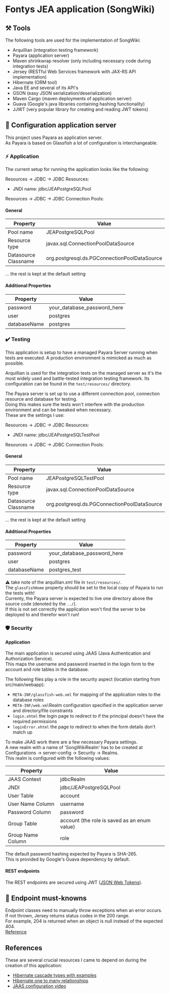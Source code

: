 # Fontys JEA application (SongWiki)

## :hammer_and_pick: Tools
The following tools are used for the implementation of SongWiki:

- Arquillian (integration testing framework)
- Payara (application server)
- Maven shrinkwrap resolver (only including necessary code during integration tests)
- Jersey (RESTful Web Services framework with JAX-RS API implementation)
- Hibernate (ORM tool)
- Java EE and several of its API's
- GSON (easy JSON serialization/deserialization)
- Maven Cargo (maven deployments of application server)
- Guava (Google's java libraries containing hashing functionality)
- JJWT (very popular library for creating and reading JWT tokens)

## :wrench: Configuration application server
This project uses Payara as application server.  
As Payara is based on Glassfish a lot of configuration is interchangeable.

### :zap: Application
The current setup for running the application looks like the following:

Resources -> JDBC -> JDBC Resources:
* JNDI name: jdbc/JEAPostgreSQLPool

Resources -> JDBC -> JDBC Connection Pools:
#### General
| Property             | Value                                        |
|----------------------|----------------------------------------------|
| Pool name            | JEAPostgreSQLPool                            |
| Resource type        | javax.sql.ConnectionPoolDataSource           |
| Datasource Classname | org.postgresql.ds.PGConnectionPoolDataSource |

... the rest is kept at the default setting
    
#### Additional Properties
| Property     | Value                       |
|--------------|-----------------------------|
| password     | your_database_password_here |
| user         | postgres                    |
| databaseName | postgres                    |

### :heavy_check_mark: Testing
This application is setup to have a managed Payara Server running when tests are executed.
A production environment is mimicked as much as possible.

Arquillian is used for the integration tests on the managed server as it's the most widely used and battle-tested 
integration testing framework. Its configuration can be found in the `test/resources/` directory.

The Payara server is set up to use a different connection pool, connection resource and database for testing.  
Doing this makes sure the tests won't interfere with the production environment and can be tweaked when necessary.  
These are the settings I use:

Resources -> JDBC -> JDBC Resources:
* JNDI name: jdbc/JEAPostgreSQLTestPool

Resources -> JDBC -> JDBC Connection Pools:
#### General
| Property             | Value                                        |
|----------------------|----------------------------------------------|
| Pool name            | JEAPostgreSQLTestPool                        |
| Resource type        | javax.sql.ConnectionPoolDataSource           |
| Datasource Classname | org.postgresql.ds.PGConnectionPoolDataSource |

... the rest is kept at the default setting
    
#### Additional Properties
| Property     | Value                       |
|--------------|-----------------------------|
| password     | your_database_password_here |
| user         | postgres                    |
| databaseName | postgres_test               |

:warning: take note of the arquillian.xml file in `test/resources/`.  
The `glassFishHome` property should be set to the local copy of Payara to run the tests with!  
Currenty, the Payara server is expected to live one directory above the source code (denoted by the `../`).  
If this is not set correctly the application won't find the server to be deployed to and therefor won't run!

### :shield: Security  
#### Application  
The main application is secured using JAAS (Java Authentication and Authorization Service).  
This maps the username and password inserted in the login form to the account and role tables in the database.

The following files play a role in the security aspect (location starting from src/main/webapp):
* `META-INF/glassfish-web.xml` for mapping of the application roles to the database roles
* `META-INF/web.xml`Realm configuration specified in the application server and directory/file constraints
* `login.xhtml` the login page to redirect to if the principal doesn't have the required permissions
* `loginError.xhtml` the page to redirect to when the form details don't match up

To make JAAS work there are a few necessary Payara settings.  
A new realm with a name of 'SongWikiRealm' has to be created at Configurations -> server-config -> Security -> Realms.  
This realm is configured with the following values:

| Property          | Value                                        |
|-------------------|----------------------------------------------|
| JAAS Context      | jdbcRealm                                    |
| JNDI              | jdbc/JEAPostgreSQLPool                       |
| User Table        | account                                      |
| User Name Column  | username                                     |
| Password Column   | password                                     |
| Group Table       | account (the role is saved as an enum value) |
| Group Name Column | role                                         |

The default password hashing expected by Payara is SHA-265.  
This is provided by Google's Guava dependency by default.

#### REST endpoints  
The REST endpoints are secured using JWT ([JSON Web Tokens](https://jwt.io/)).

## :round_pushpin: Endpoint must-knowns
Endpoint classes need to manually throw exceptions when an error occurs.  
If not thrown, Jersey returns status codes in the 200 range.  
For example, 204 is returned when an object is null instead of the expected 404.  
[Reference](https://stackoverflow.com/a/22869076)

## References
These are several crucial resources I came to depend on during the creation of this application:

- [Hibernate cascade types with examples](https://vladmihalcea.com/a-beginners-guide-to-jpa-and-hibernate-cascade-types/)
- [Hibernate one to many relationships](https://vladmihalcea.com/the-best-way-to-map-a-onetomany-association-with-jpa-and-hibernate/)
- [JAAS configuration video](https://www.youtube.com/watch?v=1xsU6juUZd0)